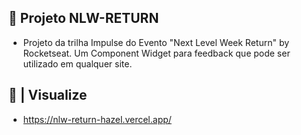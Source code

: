## 🚀 Projeto NLW-RETURN
- Projeto da trilha Impulse do Evento "Next Level Week Return" by Rocketseat.
Um Component Widget para feedback que pode ser utilizado em qualquer site.

## 🔎 | Visualize
- https://nlw-return-hazel.vercel.app/
